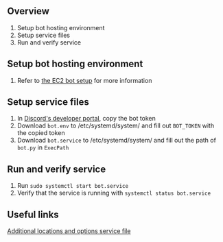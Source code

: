 ## Overview
1. Setup bot hosting environment
2. Setup service files
3. Run and verify service

## Setup bot hosting environment
1. Refer to [the EC2 bot setup](../ec2-setup) for more information

## Setup service files
1. In [Discord's developer portal](https://discord.com/developers/applications), copy the bot token
2. Download `bot.env` to /etc/systemd/system/ and fill out `BOT_TOKEN` with the copied token
3. Download `bot.service` to /etc/systemd/system/ and fill out the path of `bot.py` in `ExecPath`

## Run and verify service
1. Run `sudo systemctl start bot.service`
2. Verify that the service is running with `systemctl status bot.service`

## Useful links
[Additional locations and options service file](https://www.freedesktop.org/software/systemd/man/systemd.unit.html)
